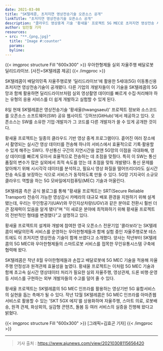 ```yaml
---
date: 2021-03-08
title: "SK텔레콤, 초저지연 영상전송기술 오픈소스 공개"
linkTitle: "초저지연 영상전송기술 오픈소스 공개"
description: "클라우드 영상중계 기술 '황새울' 프로젝트 5G MEC로 초저지연 영상전송 서비스 지원, 배달의민족 배달 로봇 '딜리드라이브' 적용 자율주행·드론 등 실외 5G 융합서비스 촉매"
author: 임민철 기자
resources:
- src: "**.{png,jpg}"
  title: "Image #:counter"
  params:
  byline:
---
```


{{< imgproc structure Fill "600x300" >}}
우아한형제들 실외 자율주행 배달로봇 딜리드라이브. [사진=SK텔레콤 제공]
{{< /imgproc >}}

SK텔레콤이 배달의민족 자율주행로봇 '딜리드라이브'에 활용한 5세대(5G) 이동통신용 초저지연 영상전송기술이 공개됐다. 다른 기업의 개발자들이 이 기술을 SK텔레콤의 5G망과 함께 활용하면 딜리드라이브처럼 실외 영상촬영 데이터를 빠르게 수집·처리해야 하는 유형의 응용 서비스를 더 쉽게 개발하고 실험할 수 있게 된다.

8일 현재 SK텔레콤은 영상전송기술 '황새울(hwangsaeul)' 프로젝트 정보와 소스코드를 오픈소스 소프트웨어(SW) 공유 웹사이트 '깃허브(GitHub)'에서 제공하고 있다. 오픈소스는 SW를 소유한 기업·개발자가 그 코드를 다른 개발자가 쓸 수 있게 공개한 것이다.

황새울 프로젝트는 일종의 클라우드 기반 영상 중계 프로그램이다. 흩어진 여러 장소에서 촬영되는 실시간 영상 데이터를 전송해 하나의 서비스에서 효율적으로 기록·활용할 수 있게 해주는 SW다. 무선통신 구간의 지연시간을 없앤 5G망의 이점을 극대화해, 영상 데이터를 빠르게 모아서 효율적으로 전송하는 데 초점을 맞췄다.
특히 이 SW는 통신 품질의 변수가 많은 실외에서 최적 속도를 얻는 데 초점을 맞춰 개발됐다. 통신 문제를 알아채기 위해 시시각각 데이터를 분석하고, 필요시 영상 화질을 떨어뜨리더라도 실시간 전송 속도를 보장하는 식으로 서비스가 동작하도록 만들 수 있다. 5G망 기지국이 소규모 클라우드 역할을 하는 5G 모바일에지컴퓨팅(MEC) 기술과 어울린다.

SK텔레콤 측은 공식 블로그를 통해 "황새울 프로젝트는 SRT(Secure Reliable Transport) 전송이 가능한 영상감시 카메라의 대규모 배포 환경을 지원하기 위해 설계됐는데, 우리는 무인항공기(UAV)와 무인지상차량(UGV)과 같은 분야로 전환시 훨씬 더 큰 잠재력이 있음을 알게 됐다"며 "이 새로운 분야에 최적화하기 위해 황새울 프로젝트의 전반적인 형태를 변경했다"고 설명하고 있다.

황새울 프로젝트의 설계와 개발에 참여한 영국 오픈소스 전문기업 '콜라보라'는 SK텔레콤이 배달의민족 서비스를 운영하는 우아한형제들과 함께 실험 중인 자율주행로봇 테스트에도 이 초저지연 영상전송 기술이 함께 쓰였다고 소개했다. 양사는 작년부터 SK텔레콤의 5G MEC와 우아한형제들의 스마트로봇 서비스를 접목한 무인유통시스템 구축에 협력해 왔다.

SK텔레콤은 작년 8월 우아한형제들과 손잡고 배달로봇에 5G MEC 기술을 적용해 자율주행 안정성과 원격관제 효율성을 높였다. 황새울 프로젝트는 이처럼 5G MEC 기술과 함께 초고속 실시간 영상데이터 처리가 필요한 실외 자율주행, 영상관제, 드론 비행·운영 등 서비스를 구현하는 외부 개발자들의 수고를 덜어 줄 수 있다.

황새울 프로젝트는 SK텔레콤의 5G MEC 인프라를 활용하는 영상기반 5G 융합서비스의 실현을 돕는 촉매가 될 수 있다. 작년 12월 SK텔레콤은 5G MEC 인프라를 아마존웹서비스로 활용할 수 있는 'SKT 5GX 에지'를 상용화하며 자율주행, 스마트 의료, 로봇배송, 원격 관제, 화상회의, 실감형 콘텐츠, 돌봄 등 여러 서비스의 실증을 진행해 왔다고 밝혔다.


{{< imgproc structure Fill "600x300" >}}
[그래픽=김효곤 기자]
{{< /imgproc >}}

---
> 기사 출처 : https://www.ajunews.com/view/20210308115656420
